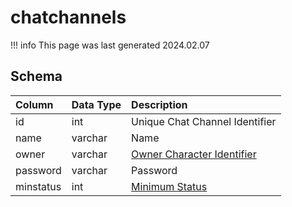 # chatchannels

!!! info
	This page was last generated 2024.02.07

## Schema

| Column | Data Type | Description |
| :--- | :--- | :--- |
| id | int | Unique Chat Channel Identifier |
| name | varchar | Name |
| owner | varchar | [Owner Character Identifier](../../schema/characters/character_data.md) |
| password | varchar | Password |
| minstatus | int | [Minimum Status](../../../../server/player/status-levels) |

